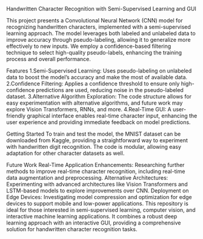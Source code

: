Handwritten Character Recognition with Semi-Supervised Learning and GUI

This project presents a Convolutional Neural Network (CNN) model for recognizing handwritten characters, implemented with a semi-supervised learning approach. The model leverages both labeled and unlabeled data to improve accuracy through pseudo-labeling, allowing it to generalize more effectively to new inputs. We employ a confidence-based filtering technique to select high-quality pseudo-labels, enhancing the training process and overall performance.

Features
1.Semi-Supervised Learning: Uses pseudo-labeling on unlabeled data to boost the model’s accuracy and make the most of available data.
2.Confidence Filtering: Applies a confidence threshold to ensure only high-confidence predictions are used, reducing noise in the pseudo-labeled dataset.
3.Alternative Algorithm Exploration: The code structure allows for easy experimentation with alternative algorithms, and future work may explore Vision Transformers, RNNs, and more.
4.Real-Time GUI: A user-friendly graphical interface enables real-time character input, enhancing the user experience and providing immediate feedback on model predictions.

Getting Started
To train and test the model, the MNIST dataset can be downloaded from Kaggle, providing a straightforward way to experiment with handwritten digit recognition. The code is modular, allowing easy adaptation for other character datasets as well.

Future Work
Real-Time Application Enhancements: Researching further methods to improve real-time character recognition, including real-time data augmentation and preprocessing.
Alternative Architectures: Experimenting with advanced architectures like Vision Transformers and LSTM-based models to explore improvements over CNN.
Deployment on Edge Devices: Investigating model compression and optimization for edge devices to support mobile and low-power applications.
This repository is ideal for those interested in semi-supervised learning, computer vision, and interactive machine learning applications. It combines a robust deep learning approach with an interactive GUI, providing a comprehensive solution for handwritten character recognition tasks.
